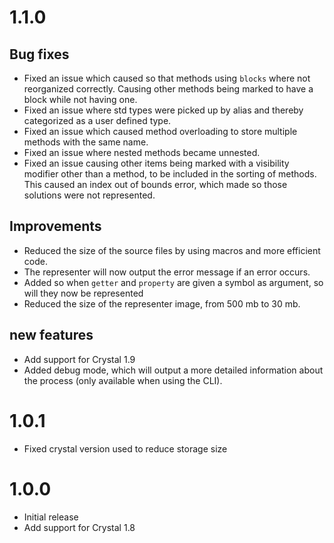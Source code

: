 # 1.1.0

## Bug fixes

- Fixed an issue which caused so that methods using `blocks` where not reorganized correctly.
  Causing other methods being marked to have a block while not having one.
- Fixed an issue where std types were picked up by alias and thereby categorized as a user defined type.
- Fixed an issue which caused method overloading to store multiple methods with the same name.
- Fixed an issue where nested methods became unnested.
- Fixed an issue causing other items being marked with a visibility modifier other than a method, to be included in the sorting of methods.
  This caused an index out of bounds error, which made so those solutions were not represented.

## Improvements

- Reduced the size of the source files by using macros and more efficient code.
- The representer will now output the error message if an error occurs.
- Added so when `getter` and `property` are given a symbol as argument, so will they now be represented
- Reduced the size of the representer image, from 500 mb to 30 mb.

## new features

- Add support for Crystal 1.9
- Added debug mode, which will output a more detailed information about the process (only available when using the CLI).

# 1.0.1

- Fixed crystal version used to reduce storage size

# 1.0.0

- Initial release
- Add support for Crystal 1.8
